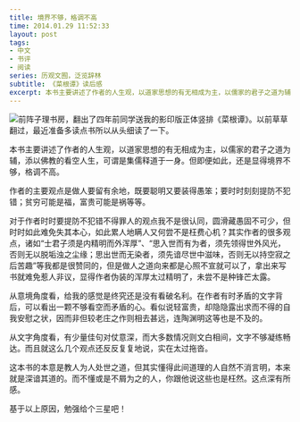 ```yaml
---
title: 境界不够，格调不高
time: 2014.01.29 11:52:33
layout: post
tags:
- 中文
- 书评
- 阅读
series: 历观文囿，泛览辞林
subtitle: 《菜根谭》读后感
excerpt: 本书主要讲述了作者的人生观，以道家思想的有无相成为主，以儒家的君子之道为辅，添以佛教的看空人生，可谓是集儒释道于一身。但即便如此，还是显得境界不够，格调不高。 
---
```


<a href="http://book.douban.com/subject/3646976/" target="_blank"><img class="book-img" src="{{ site.url }}/img/loading.gif" data-src="http://img5.douban.com/lpic/s4394256.jpg" /></a>前阵子理书房，翻出了四年前同学送我的影印版正体竖排《菜根谭》。以前草草翻过，最近准备多读点书所以从头细读了一下。 

本书主要讲述了作者的人生观，以道家思想的有无相成为主，以儒家的君子之道为辅，添以佛教的看空人生，可谓是集儒释道于一身。但即便如此，还是显得境界不够，格调不高。 

作者的主要观点是做人要留有余地，既要聪明又要装得愚笨；要时时刻刻提防不犯错；贫穷可能是福，富贵可能是祸等等。 

对于作者时时要提防不犯错不得罪人的观点我不是很认同，圆滑藏愚固不可少，但时时如此难免失其本心，如此累人地瞒人又何尝不是枉费心机？其实作者的很多观点，诸如“士君子须是内精明而外浑厚”、“思入世而有为者，须先领得世外风光，否则无以脱垢浊之尘缘；思出世而无染者，须先谙尽世中滋味，否则无以持空寂之后苦趣”等我都是很赞同的，但是做人之道向来都是心照不宣就可以了，拿出来写书就难免惹人非议，显得作者伪装的浑厚太过精明了，未尝不是种锋芒太露。 

从意境角度看，给我的感觉是终究还是没有看破名利。在作者有时矛盾的文字背后，可以看出一颗不够看空而矛盾的心。看似说轻富贵，却隐隐露出求而不得的自我安慰之状，因而非但较老庄之作则相去甚远，连陶渊明这等也是不及的。 

从文字角度看，有少量佳句对仗意深，而大多数情况则文白相间，文字不够凝练畅达。而且就这么几个观点还反反复复地说，实在太过拖沓。 

这本书的本意是教人为人处世之道，但其实懂得此间道理的人自然不消言明，本来就是深谙其道的。而不懂或是不屑为之的人，你跟他说这些也是枉然。这点深有所感。 

基于以上原因，勉强给个三星吧！
